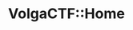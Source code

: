 ---
title: VolgaCTF::Home
welcome_text: Welcome to Volga CTF annual open competition in the field of cyber security
about_header_main: WHAT IS
about_header_sub: VOLGA CTF?
about_text: It is an international contest that gathers more than 1000 teams from all around the globe.
about_text2: Competition finals are held in Samara city and are hosted by Samara University in cooperation with IT and Communications Department of Samara Region
describe_header_main: VOLGA CTF
describe_header_sub: IS&#58;
orgs_header_main: COMPETITION
orgs_header_sub: ORGANISERS
about_team_text: The meeting place for active and committed young specialists in the field of cyber security.
about_tribune_text: The forum site where leading specialists both from Russia and from abroad share their experience with the new generation of cyber security professionals.
about_heart_text: VolgaCTF is friendship!
layout: base.pug
---